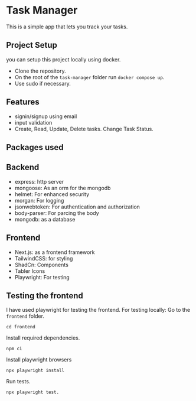# Task Manager
This is a simple app that lets you track your tasks.

## Project Setup

you can setup this project locally using docker.

- Clone the repository.
- On the root of the `task-manager` folder run `docker compose up`.
- Use sudo if necessary.

## Features
- signin/signup using email
- input validation
- Create, Read, Update, Delete tasks. Change Task Status.

## Packages used

## Backend
- express: http server
- mongoose: As an orm for the mongodb
- helmet: For enhanced security
- morgan: For logging
- jsonwebtoken: For authentication and authorization
- body-parser: For parcing the body
- mongodb: as a database
  
## Frontend

- Next.js: as a frontend framework
- TailwindCSS: for styling
- ShadCn: Components
- Tabler Icons
- Playwright: For testing


## Testing the frontend

I have used playwright for testing the frontend.
For testing locally:
Go to the `frontend` folder.
```
cd frontend
```
Install required dependencies.
```
npm ci
```

Install playwright browsers

```
npx playwright install
```

Run tests.
```
npx playwright test.
```
